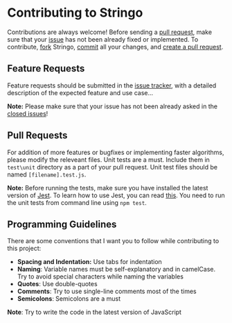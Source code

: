 # Contributing to Stringo
Contributions are always welcome! Before sending a [pull request](https://docs.github.com/en/github/collaborating-with-pull-requests/proposing-changes-to-your-work-with-pull-requests/about-pull-requests), make sure that your [issue](https://docs.github.com/en/issues/tracking-your-work-with-issues/about-issues) has not been already fixed or implemented. To contribute, [fork](https://docs.github.com/en/github/collaborating-with-pull-requests/working-with-forks/about-forks) Stringo, [commit](https://docs.github.com/en/github/committing-changes-to-your-project/creating-and-editing-commits/about-commits) all your changes, and [create a pull request](https://docs.github.com/en/github/collaborating-with-pull-requests/proposing-changes-to-your-work-with-pull-requests/creating-a-pull-request).

## Feature Requests
Feature requests should be submitted in the [issue tracker](https://github.com/Atul-Kumar-Official/Stringo/issues), with a detailed description of the expected feature and use case...

**Note:** Please make sure that your issue has not been already asked in the [closed issues](https://github.com/Atul-Kumar-Official/Stringo/issues?q=is%3Aissue+is%3Aclosed)!

## Pull Requests
For addition of more features or bugfixes or implementing faster algorithms, please modify the releveant files. Unit tests are a must. Include them in `test\unit` directory as a part of your pull request. Unit test files should be named `[filename].test.js`.

**Note:** Before running the tests, make sure you have installed the latest version of [Jest](https://www.npmjs.com/package/jest). To learn how to use Jest, you can read [this](https://jestjs.io/docs/getting-started). You need to run the unit tests from command line using `npm test`.

## Programming Guidelines
There are some conventions that I want you to follow while contributing to this project:
- **Spacing and Indentation:** Use tabs for indentation
- **Naming**: Variable names must be self-explanatory and in camelCase. Try to avoid special characters while naming the variables
- **Quotes**: Use double-quotes
- **Comments**: Try to use single-line comments most of the times
- **Semicolons**: Semicolons are a must

**Note**: Try to write the code in the latest version of JavaScript
